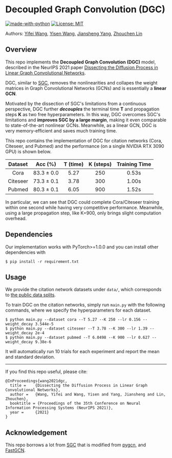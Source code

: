 # Decoupled Graph Convolution (DGC)

[![made-with-python](https://img.shields.io/badge/Made%20with-Python-red.svg)](#python)
[![License: MIT](https://img.shields.io/badge/License-MIT-yellow.svg)](https://opensource.org/licenses/MIT) 

Authors: [Yifei Wang](https://yifeiwang77.github.io/), [Yisen Wang](https://yisenwang.github.io/), [Jiansheng Yang](http://english.math.pku.edu.cn/peoplefaculty/64.html), [Zhouchen Lin](https://zhouchenlin.github.io/)

## Overview
This repo implements the **Decoupled Graph Convolution (DGC)** model, described in the NeurIPS 2021 paper [Dissecting the Diffusion Process in Linear Graph Convolutional Networks](https://arxiv.org/abs/2102.10739).

DGC, similar to [SGC](https://github.com/Tiiiger/SGC), removes the nonlinearities and collapes the weight matrices in Graph Convolutional Networks (GCNs) and is essentially a **linear GCN**. 

Motivated by the dissection of SGC's limitations from a continuous perspective, DGC further ***decouples*** the  terminal time **T** and propagation steps **K** as two free hyperparameters. 
In this way, DGC overcomes SGC's limitations and **improves SGC by a large margin**, making it even comparable to state-of-the-art nonlinear GCNs. Meanwhile, as a linear GCN, DGC is very memory-efficient and saves much training time. 

This repo contains the implementation of DGC for citation networks (Cora, Citeseer, and Pubmed) and the performance (on a single NVIDIA RTX 3090 GPU) is shown below.

Dataset | Acc (%) |  **T** (time) | **K** (steps) | Training Time
:------:|:-----------:|:-------:|:-----------:|:-----------:|
Cora    |83.3 ± 0.0 | 5.27  | 250 | 0.53s 
Citeseer|73.3 ± 0.1| 3.78 | 300 | 1.00s 
Pubmed  |80.3 ± 0.1| 6.05 | 900 | 1.52s

In particular, we can see that DGC could complete Cora/Citeseer training within one second while having very competitive performance. Meanwhile, using a large propagation step, like K=900, only brings slight computation overhead.

## Dependencies
Our implementation works with PyTorch>=1.0.0 and you can install other dependencies with

``$ pip install -r requirement.txt``

## Usage
We provide the citation network datasets under `data/`, which corresponds to [the public data splits](https://github.com/tkipf/gcn/tree/master/gcn/data).

To train DGC on the citation networks, simply run ``main.py`` with the following commands, where we specify the hyperparameters for each dataset. 
```
$ python main.py --dataset cora --T 5.27 --K 250 --lr 0.156 --weight_decay 3.544e-5
$ python main.py --dataset citeseer --T 3.78 --K 300 --lr 1.39 --weight_decay 2e-4
$ python main.py --dataset pubmed --T 6.0498 --K 900 --lr 0.627 --weight_decay 9.38e-6
```
It will automatically run 10 trials for each experiment and report the mean and standard deviation. 

---
If you find this repo useful, please cite: 
```
@InProceedings{wang2021dgc,
  title = 	 {Dissecting the Diffusion Process in Linear Graph Convolutional Networks},
  author = 	 {Wang, Yifei and Wang, Yisen and Yang, Jiansheng and Lin, Zhouchen},
  booktitle = {Proceedings of the 35th Conference on Neural Information Processing Systems (NeurIPS 2021)},
  year = 	 {2021}
}
```

## Acknowledgement
This repo borrows a lot from [SGC](https://github.com/Tiiiger/SGC) that is modified from [pygcn](https://github.com/tkipf/pygcn), and [FastGCN](https://github.com/matenure/FastGCN).